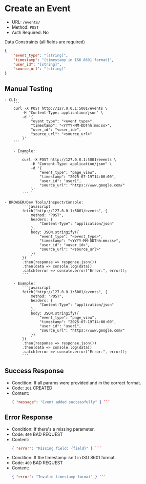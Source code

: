 # Create an Event
- URL: ``` /events/ ```
- Method: ``` POST ```
- Auth Required: No

Data Constraints (all fields are required)
```json
{
    "event_type": "[string]",
    "timestamp": "[timestamp in ISO 8601 format]",
    "user_id": "[string]",
    "source_url": "[string]"
}
```

## Manual Testing
    - CLI: 
        ```
        curl -X POST http://127.0.0.1:5001/events \
            -H "Content-Type: application/json" \
            -d '{
                "event_type": "<event_type>",
                "timestamp": "<YYYY-MM-DDThh:mm:ss>",
                "user_id": "<user_id>",
                "source_url": "<source_url>"
            }'
        ```
        
        - Example: 
            ``` 
            curl -X POST http://127.0.0.1:5001/events \
                -H "Content-Type: application/json" \
                -d '{
                    "event_type": "page_view",
                    "timestamp": "2025-07-19T14:00:00",
                    "user_id": "user1",
                    "source_url": "https://www.google.com/"
                }'
            ```

    - BROWSER/Dev Tools/Inspect/Console:    
            ```javascript
            fetch("http://127.0.0.1:5001/events", {
                method: "POST",
                headers: {
                    "Content-Type": "application/json"
                },
                body: JSON.stringify({
                    "event_type": "<event_type>",
                    "timestamp": "<YYYY-MM-DDThh:mm:ss>",
                    "user_id": "<user_id>",
                    "source_url": "<source_url>"
                })
            })
            .then(response => response.json())
            .then(data => console.log(data))
            .catch(error => console.error("Error:", error));
            ```

        - Example: 
            ```javascript
            fetch("http://127.0.0.1:5001/events", {
                method: "POST",
                headers: {
                    "Content-Type": "application/json"
                },
                body: JSON.stringify({
                    "event_type": "page_view",
                    "timestamp": "2025-07-19T14:00:00",
                    "user_id": "user1",
                    "source_url": "https://www.google.com/"
                })
            })
            .then(response => response.json())
            .then(data => console.log(data))
            .catch(error => console.error("Error:", error));
            ```

## Success Response
- Condition: If all params were provided and in the correct format.
- Code: ```201``` CREATED
- Content: 
    ```json 
    { "message": "Event added successfully" } ```

## Error Response
- Condition: If there's a missing parameter.
- Code: ```400``` BAD REQUEST
- Content: 
    ```json 
    { "error": "Missing field: {field}" } ```

- Condition: If the timestamp isn't in ISO 8601 format.
- Code: ```400``` BAD REQUEST
- Content: 
    ```json 
    { "error": "Invalid timestamp format" } ```


